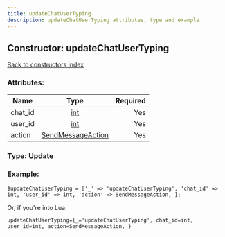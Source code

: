 ```yaml
---
title: updateChatUserTyping
description: updateChatUserTyping attributes, type and example
---
```

## Constructor: updateChatUserTyping  
[Back to constructors index](index.md)



### Attributes:

| Name     |    Type       | Required |
|----------|:-------------:|---------:|
|chat\_id|[int](../types/int.md) | Yes|
|user\_id|[int](../types/int.md) | Yes|
|action|[SendMessageAction](../types/SendMessageAction.md) | Yes|



### Type: [Update](../types/Update.md)


### Example:

```
$updateChatUserTyping = ['_' => 'updateChatUserTyping', 'chat_id' => int, 'user_id' => int, 'action' => SendMessageAction, ];
```  

Or, if you're into Lua:  


```
updateChatUserTyping={_='updateChatUserTyping', chat_id=int, user_id=int, action=SendMessageAction, }

```


